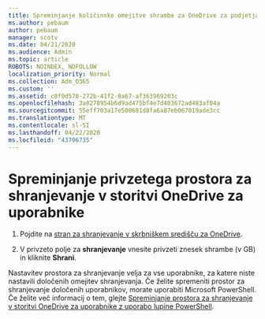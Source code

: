 ```yaml
---
title: Spreminjanje količinske omejitve shrambe za OneDrive za podjetja
ms.author: pebaum
author: pebaum
manager: scotv
ms.date: 04/21/2020
ms.audience: Admin
ms.topic: article
ROBOTS: NOINDEX, NOFOLLOW
localization_priority: Normal
ms.collection: Adm_O365
ms.custom: ''
ms.assetid: c8f0d578-272b-41f2-8a67-af363969203c
ms.openlocfilehash: 3a8278954b6d9ad475bf4e7d403672ad483af04a
ms.sourcegitcommit: 55eff703a17e500681d8fa6a87eb067019ade3cc
ms.translationtype: MT
ms.contentlocale: sl-SI
ms.lasthandoff: 04/22/2020
ms.locfileid: "43706735"
---
```

# <a name="change-the-default-onedrive-storage-space-for-your-users"></a>Spreminjanje privzetega prostora za shranjevanje v storitvi OneDrive za uporabnike

1. Pojdite na [stran za shranjevanje v skrbniškem središču za OneDrive](https://admin.onedrive.com/?v=StorageSettings).
    
2. V privzeto polje za **shranjevanje** vnesite privzeti znesek shrambe (v GB) in kliknite **Shrani**.
    
Nastavitev prostora za shranjevanje velja za vse uporabnike, za katere niste nastavili določenih omejitev shranjevanja. Če želite spremeniti prostor za shranjevanje določenih uporabnikov, morate uporabiti Microsoft PowerShell. Če želite več informacij o tem, glejte [Spreminjanje prostora za shranjevanje v storitvi OneDrive za uporabnike z uporabo lupine PowerShell](https://go.microsoft.com/fwlink/?linkid=866402).
  

